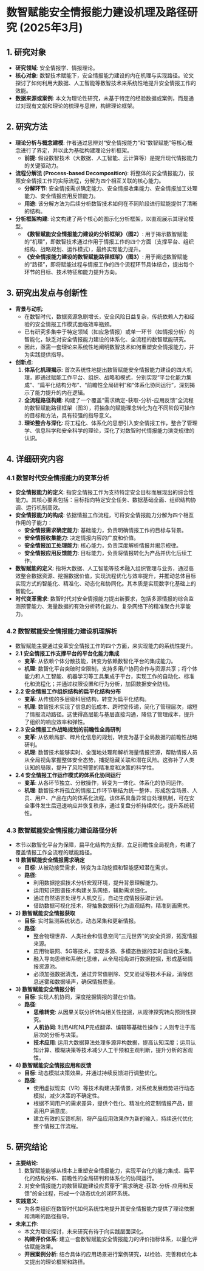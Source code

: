  # 数智赋能安全情报能力建设机理及路径研究 (2025年3月)

## 1. 研究对象
- **研究领域**: 安全情报学、情报理论。
- **核心对象**: 数智技术赋能下，安全情报能力建设的内在机理与实现路径。论文探讨了如何利用大数据、人工智能等数智技术来系统性地提升安全情报工作的效能。
- **数据来源或案例**: 本文为理论性研究，未基于特定的经验数据或案例，而是通过对现有文献和理论的梳理与思辨，构建理论框架。

## 2. 研究方法
- **理论分析与概念建模**: 作者通过思辨对“安全情报能力”和“数智赋能”等核心概念进行了界定，并以此为基础构建理论分析框架。
    - **前提**: 假设数智技术（大数据、人工智能、云计算等）是提升现代情报能力的关键驱动力。
- **流程分解法 (Process-based Decomposition)**: 将整体的安全情报能力，按照安全情报工作的实际流程，分解为四个相互关联的核心能力。
    - **分解环节**: 安全情报需求确定能力、安全情报收集能力、安全情报加工处理能力、安全情报应用反馈能力。
    - **用途**: 该分解方法为后续分析数智技术如何在不同阶段进行赋能提供了清晰的结构。
- **分析框架构建**: 论文构建了两个核心的图示化分析框架，以直观展示其理论模型。
    - **《数智赋能安全情报能力建设的分析框架》（图2）**: 用于揭示数智赋能的“机理”，即数智技术通过作用于情报工作的四个方面（支撑平台、组织结构、战略规划、运作模式），最终实现能力提升。
    - **《安全情报能力建设的数智赋能路径框架》（图3）**: 用于阐述数智赋能的“路径”，即将赋能过程与情报工作的四个流程环节具体结合，提出每个环节的目标、技术特征和能力提升方向。

## 3. 研究出发点与创新性
- **背景与动机**:
    - 在数智时代，数据资源急剧增长，安全风险日益复杂，传统依赖人力和经验的安全情报工作模式面临效率瓶颈。
    - 已有研究多集中于特定领域（如应急情报）或单一环节（如情报分析）的智能化，缺乏对安全情报能力建设的体系化、全流程的数智赋能研究。
    - 因此，亟需一套理论来系统性地阐明数智技术如何重塑安全情报能力，并为实践提供指导。
- **创新点**:
    1. **体系化机理揭示**: 首次系统性地提出数智赋能安全情报能力建设的四大机理，即通过赋能工作平台、组织、战略和模式，分别实现“平台化能力集成”、“扁平化结构分布”、“前瞻性全局研判”和“体系化协同运行”，深刻揭示了能力提升的内在逻辑。
    2. **全流程路径构建**: 构建了一个覆盖“需求确定-获取-分析-应用反馈”全流程的数智赋能路径框架（图3），将抽象的赋能理念转化为在不同阶段可操作的目标和方法，具有较强的指导意义。
    3. **理论整合与深化**: 将工程化、体系化的思想引入安全情报工作，整合了管理学、信息科学和安全科学的理论，深化了对数智时代情报能力演变规律的认识。

## 4. 详细研究内容
### 4.1 数智时代安全情报能力的变革分析
- **安全情报能力的定义**: 指安全情报工作为支持特定安全目标而展现出的综合性能力。其核心要素包括：目标指向特定安全任务、数据基础全面、组织结构协调、运行机制高效。
- **安全情报能力的构成**: 依据情报工作流程，可将安全情报能力分解为四个相互作用的子能力：
    - **安全情报需求确定能力**: 基础能力，负责明确情报工作的目标与背景。
    - **安全情报收集能力**: 决定情报内容的广度和价值。
    - **安全情报加工处理能力**: 核心能力，负责深度解析情报并揭示规律。
    - **安全情报应用反馈能力**: 目标能力，负责将情报转化为产品并优化后续工作。
- **数智赋能的定义**: 指将大数据、人工智能等技术融入组织管理与业务，通过高效整合数据资源、挖掘数据价值，实现流程优化与效率提升，并推动总体目标实现方式的智能化、精准化、动态化和协同化。其本质是实现数字化基础上的智能化。
- **时代变革需求**: 数智时代对安全情报能力提出新要求，包括多源情报的综合监测预警能力、海量数据的有效分析转化能力、复杂网络下的精准聚合共享能力。

### 4.2 数智赋能安全情报能力建设机理解析
- 数智赋能主要通过变革安全情报工作的四个方面，来实现能力的系统性提升。
- **2.1 安全情报工作支撑平台的平台化能力集成**
    - **变革**: 从依赖个体分散技能，转变为依赖数智化平台的集成能力。
    - **机理**: 数智化平台突破时空限制，支持多用户协同合作与资源共享；将个体能力和人工智能、机器学习等工具集成于平台，实现工作的自动化、标准化和流程化；并通过权限设置和行为分析，加固数据安全防线。
- **2.2 安全情报工作组织结构的扁平化结构分布**
    - **变革**: 从传统的多层级科层结构，转变为扁平化结构。
    - **机理**: 数智技术实现了信息的低成本、跨时空传递，简化了管理层次，缩短了情报流动路径。这使得高层能与基层直接沟通，降低了管理成本，提升了组织的响应效率和弹性。
- **2.3 安全情报工作战略规划的前瞻性全局研判**
    - **变革**: 从依赖局部、碎片化信息的规划，转变为基于全局数据的前瞻性战略研判。
    - **机理**: 数智技术能够实时、全面地处理和解析海量情报资源，帮助情报人员从全局视角掌握整体安全态势，捕捉隐藏关联和潜在风险。这弥补了人类认知的局限，提升了风险预警的精准度和决策的科学性。
- **2.4 安全情报工作运作模式的体系化协同运行**
    - **变革**: 从各环节独立、分散操作，转变为一体化、体系化的协同运作。
    - **机理**: 数智技术将孤立的情报工作环节联结为统一整体，形成包含场景、人员、用户、产品在内的体系化流程。该体系具备异常自处理机制，可在安全事件发生后迅速响应并恢复秩序，通过复盘分析持续优化，提升系统韧性。

### 4.3 数智赋能安全情报能力建设路径分析
- 本节以数智化平台为保障，扁平化结构为支撑，立足前瞻性全局视角，构建了覆盖情报工作全流程的赋能路径。
- **1) 数智赋能安全情报需求确定**
    - **目标**: 从被动接受需求，转变为主动挖掘和智能感知潜在需求。
    - **路径**:
        - 利用数据挖掘技术分析宏观环境，提升背景理解能力。
        - 运用知识图谱技术构建关系网络，辅助需求细化。
        - 通过自然语言处理与人机交互，自动生成情报获取计划。
        - 借助数据可视化技术，将抽象数据转化为直观结构，精准刻画需求。
- **2) 数智赋能安全情报获取**
    - **目标**: 实时监测系统状态，动态采集和更新情报。
    - **路径**:
        - 整合物理世界、人类社会和信息空间“三元世界”的安全资源，拓宽情报来源。
        - 应用物联网、5G等技术，实现多源、多模态数据的实时自动化采集。
        - 融入导向思维和系统化思维，从全局视角进行数据挖掘，形成基础情报资源池。
        - 必须加强数据清洗，通过异常值剔除、交叉验证等技术手段，消除信息迷雾和数据噪声，确保情报质量。
- **3) 数智赋能安全情报分析**
    - **目标**: 实现人机协同，深度挖掘情报的潜在价值。
    - **路径**:
        - **思维转变**: 从因果关联分析转向相关性挖掘，从规律探究转向预测性探究。
        - **人机协同**: 利用AI和NLP完成翻译、编辑等基础性操作；人则专注于高层次的分析与决策。
        - **技术应用**: 运用大数据算法处理多源异构数据，提高认知深度；运用认知计算、模糊决策等技术减少人工干预和主观判断，提升分析的客观性。
- **4) 数智赋能安全情报应用和反馈**
    - **目标**: 动态模拟决策效果，并通过持续反馈进行调整优化。
    - **路径**:
        - 使用虚拟现实（VR）等技术构建决策情景，对系统发展趋势进行动态模拟，减少决策的不确定性。
        - 根据不同用户的需求差异，提供个性化、精准化的定制情报产品，提高用户满意度。
        - 建立有效的反馈机制，将产品应用效果作为新的输入，持续迭代优化整个情报工作流程。

## 5. 研究结论
- **主要结论**:
    1.  数智赋能能够从根本上重塑安全情报能力，实现平台化的能力集成、扁平化的结构分布、前瞻性的全局研判和体系化的协同运行。
    2.  对安全情报能力的数智赋能建设应贯穿于“需求确定-获取-分析-应用和反馈”的全过程，形成一个动态优化的闭环系统。
- **实践意义**:
    - 为各类组织在数智时代如何系统性地提升其安全情报能力提供了理论依据和清晰的路径指导。
- **未来工作**:
    - 本文为理论探讨，未来研究有待于向实践层面深化。
    - **构建评价体系**: 建立一套数智赋能安全情报能力的评价指标体系，以量化评估赋能效果。
    - **开展案例分析**: 结合具体的应用场景进行案例研究，以检验、完善和优化本文提出的理论框架和路径。